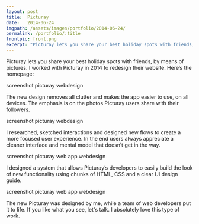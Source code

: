 ```yaml
---
layout: post
title:  Picturay
date:   2014-06-24
imgpath: /assets/images/portfolio/2014-06-24/
permalink: /portfolio/:title
frontpic: front.png
excerpt: "Picturay lets you share your best holiday spots with friends, by means of pictures. I worked with Picturay in 2014 to redesign their digital product's interface."
---
```


Picturay lets you share your best holiday spots with friends, by means of pictures. I worked with Picturay in 2014 to redesign their website. Here’s the homepage:

screenshot picturay webdesign

The new design removes all clutter and makes the app easier to use, on all devices. The emphasis is on the photos Picturay users share with their followers.

screenshot picturay webdesign

I researched, sketched interactions and designed new flows to create a more focused user experience. In the end users always appreciate a cleaner interface and mental model that doesn’t get in the way.

screenshot picturay web app webdesign

I designed a system that allows Picturay’s developers to easily build the look of new functionality using chunks of HTML, CSS and a clear UI design guide.

screenshot picturay web app webdesign

The new Picturay was designed by me, while a team of web developers put it to life. If you like what you see, let's talk. I absolutely love this type of work.
